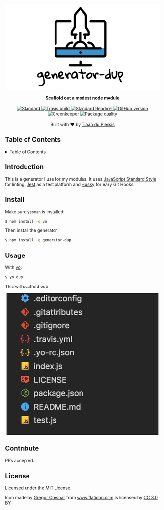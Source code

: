 <div align="center">
  <img src="media/banner.png" alt="generator-dup">
</div>
<br>
<div align="center">
  <strong>Scaffold out a modest node module</strong>
</div>
<br>
<div align="center">
    <a href="https://github.com/feross/standard">
      <img src="https://img.shields.io/badge/code%20style-standard-brightgreen.svg?style=flat-square" alt="Standard" />
    </a>
    <a href="https://travis-ci.org/tiaanduplessis/generator-dup">
      <img src="https://img.shields.io/travis/tiaanduplessis/generator-dup/master.svg?style=flat-square" alt="Travis build" />
    </a>
    <a href="https://github.com/RichardLitt/standard-readme)">
      <img src="https://img.shields.io/badge/standard--readme-OK-green.svg?style=flat-square" alt="Standard Readme" />
    </a>
    <a href="https://badge.fury.io/gh/tiaanduplessis%2Fgenerator-dup">
      <img src="https://badge.fury.io/gh/tiaanduplessis%2Fgenerator-dup.svg?style=flat-square" alt="GitHub version" />
   </a>
   <a href="https://greenkeeper.io/">
      <img src="https://badges.greenkeeper.io/tiaanduplessis/generator-dup.svg?style=flat-square" alt="Greenkeeper" />
   </a>
   <a href="http://packagequality.com/#?package=generator-dup">
    <img src="http://packagequality.com/shield/generator-dup.svg" alt="Package quality"/>
  </a>
</div>
<br>
<div align="center">
  Built with ❤︎ by <a href="http://tiaanduplessis.co.za">Tiaan du Plessis</a>
</div>

<h2>Table of Contents</h2>
<details>
  <summary>Table of Contents</summary>
  <li><a href="#introduction">Introduction</a></li>
  <li><a href="#install">Install</a></li>
  <li><a href="#usage">Usage</a></li>
  <li><a href="#oss">OSS</a></li>
  <li><a href="#contribute">Contribute</a></li>
  <li><a href="#license">License</a></li>
</details>

## Introduction

This is a generator I use for my modules. It uses [JavaScript Standard Style](https://github.com/feross/standard) for linting, [Jest](https://facebook.github.io/jest/) as a test platform and [Husky](https://github.com/typicode/husky) for easy Git Hooks.

## Install

Make sure `yeoman` is installed:

```sh
$ npm install -g yo
```

Then install the generator

```sh
$ npm install -g generator-dup
```

## Usage

With [yo](https://github.com/yeoman/yo):

```sh
$ yo dup
```

This will scaffold out:

<div align="center">
  <img src="media/result.png" alt="demo">
</div>


## Contribute

PRs accepted.

## License

Licensed under the MIT License.

Icon made by <a href="http://www.flaticon.com/authors/gregor-cresnar" title="Gregor Cresnar">Gregor Cresnar</a> from <a href="http://www.flaticon.com" title="Flaticon">www.flaticon.com</a> is licensed by <a href="http://creativecommons.org/licenses/by/3.0/" title="Creative Commons BY 3.0" target="_blank">CC 3.0 BY</a>
